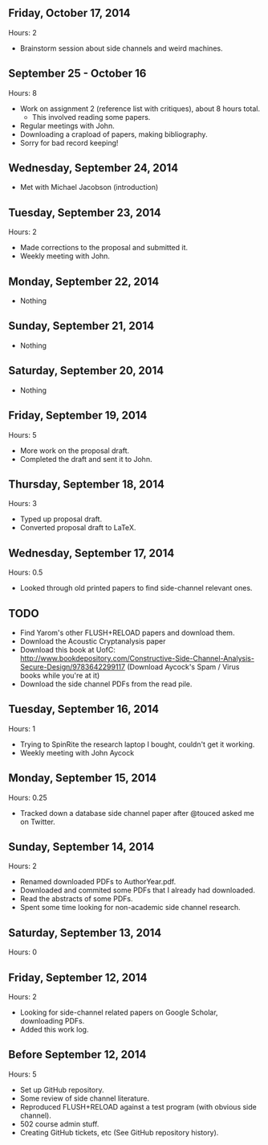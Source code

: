 Friday, October 17, 2014
---------------------------------

Hours: 2

- Brainstorm session about side channels and weird machines.

September 25 - October 16
--------------------------

Hours: 8

- Work on assignment 2 (reference list with critiques), about 8 hours total.
    - This involved reading some papers.
- Regular meetings with John.
- Downloading a crapload of papers, making bibliography.
- Sorry for bad record keeping!

Wednesday, September 24, 2014
---------------------------------

- Met with Michael Jacobson (introduction)

Tuesday, September 23, 2014
---------------------------------

Hours: 2

- Made corrections to the proposal and submitted it.
- Weekly meeting with John.

Monday, September 22, 2014
---------------------------------

- Nothing

Sunday, September 21, 2014
---------------------------------

- Nothing

Saturday, September 20, 2014
---------------------------------

- Nothing

Friday, September 19, 2014
---------------------------------

Hours: 5

- More work on the proposal draft.
- Completed the draft and sent it to John.

Thursday, September 18, 2014
---------------------------------

Hours: 3

- Typed up proposal draft.
- Converted proposal draft to LaTeX.

Wednesday, September 17, 2014
---------------------------------

Hours: 0.5

- Looked through old printed papers to find side-channel relevant ones.

TODO
-----

* Find Yarom's other FLUSH+RELOAD papers and download them.
* Download the Acoustic Cryptanalysis paper
* Download this book at UofC:
    http://www.bookdepository.com/Constructive-Side-Channel-Analysis-Secure-Design/9783642299117
  (Download Aycock's Spam / Virus books while you're at it)
* Download the side channel PDFs from the read pile.

Tuesday, September 16, 2014
---------------------------------

Hours: 1

- Trying to SpinRite the research laptop I bought, couldn't get it working.
- Weekly meeting with John Aycock

Monday, September 15, 2014
---------------------------------

Hours: 0.25

- Tracked down a database side channel paper after @touced asked me on
  Twitter.


Sunday, September 14, 2014
---------------------------------

Hours: 2

- Renamed downloaded PDFs to AuthorYear.pdf.
- Downloaded and commited some PDFs that I already had downloaded.
- Read the abstracts of some PDFs.
- Spent some time looking for non-academic side channel research.

Saturday, September 13, 2014
---------------------------------

Hours: 0

Friday, September 12, 2014
---------------------------------

Hours: 2

- Looking for side-channel related papers on Google Scholar, downloading PDFs.
- Added this work log.

Before September 12, 2014
--------------------------

Hours: 5

- Set up GitHub repository.
- Some review of side channel literature.
- Reproduced FLUSH+RELOAD against a test program (with obvious side channel).
- 502 course admin stuff.
- Creating GitHub tickets, etc (See GitHub repository history).
